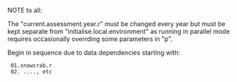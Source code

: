 
NOTE to all:

The "current.assessment.year.r" must be changed every year but must be kept separate from "initialise.local.environment" as running in parallel mode requires occasionally overrding some parameters in "p".

Begin in sequence due to data dependencies starting with:
```
 01.snowcrab.r
 02. ...., etc
```
